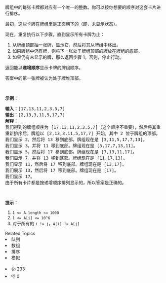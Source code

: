 <p>牌组中的每张卡牌都对应有一个唯一的整数。你可以按你想要的顺序对这套卡片进行排序。</p>

<p>最初，这些卡牌在牌组里是正面朝下的（即，未显示状态）。</p>

<p>现在，重复执行以下步骤，直到显示所有卡牌为止：</p>

<ol> 
 <li>从牌组顶部抽一张牌，显示它，然后将其从牌组中移出。</li> 
 <li>如果牌组中仍有牌，则将下一张处于牌组顶部的牌放在牌组的底部。</li> 
 <li>如果仍有未显示的牌，那么返回步骤 1。否则，停止行动。</li> 
</ol>

<p>返回能以<strong>递增顺序</strong>显示卡牌的牌组顺序。</p>

<p>答案中的第一张牌被认为处于牌堆顶部。</p>

<p>&nbsp;</p>

<p><strong>示例：</strong></p>

<pre><strong>输入：</strong>[17,13,11,2,3,5,7]
<strong>输出：</strong>[2,13,3,11,5,17,7]
<strong>解释：
</strong>我们得到的牌组顺序为 [17,13,11,2,3,5,7]（这个顺序不重要），然后将其重新排序。
重新排序后，牌组以 [2,13,3,11,5,17,7] 开始，其中 2 位于牌组的顶部。
我们显示 2，然后将 13 移到底部。牌组现在是 [3,11,5,17,7,13]。
我们显示 3，并将 11 移到底部。牌组现在是 [5,17,7,13,11]。
我们显示 5，然后将 17 移到底部。牌组现在是 [7,13,11,17]。
我们显示 7，并将 13 移到底部。牌组现在是 [11,17,13]。
我们显示 11，然后将 17 移到底部。牌组现在是 [13,17]。
我们展示 13，然后将 17 移到底部。牌组现在是 [17]。
我们显示 17。
由于所有卡片都是按递增顺序排列显示的，所以答案是正确的。
</pre>

<p>&nbsp;</p>

<p><strong>提示：</strong></p>

<ol> 
 <li><code>1 &lt;= A.length &lt;= 1000</code></li> 
 <li><code>1 &lt;= A[i] &lt;= 10^6</code></li> 
 <li>对于所有的&nbsp;<code>i != j</code>，<code>A[i] != A[j]</code></li> 
</ol>

<div><div>Related Topics</div><div><li>队列</li><li>数组</li><li>排序</li><li>模拟</li></div></div><br><div><li>👍 233</li><li>👎 0</li></div>